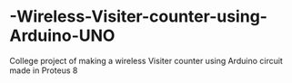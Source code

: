 # -Wireless-Visiter-counter-using-Arduino-UNO
College project of making a wireless Visiter counter using Arduino circuit made in Proteus 8
